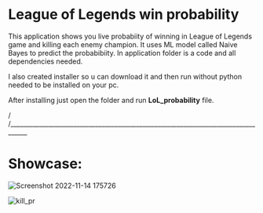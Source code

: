 # League of Legends win probability

This application shows you live probabiity of winning in League of Legends game and killing each enemy champion.
It uses ML model called Naive Bayes to predict the probabibiity.
In application folder is a code and all dependencies needed.

I also created installer so u can download it and then run without python needed to be installed on your pc.

After installing just open the folder and run <strong>LoL_probability</strong> file.

/
/____________________________________________________________________________________

# Showcase:

![Screenshot 2022-11-14 175726](https://user-images.githubusercontent.com/74866388/211654479-44d2d0c3-3ebe-4c01-9516-c8cfac14b883.png)



![kill_pr](https://user-images.githubusercontent.com/74866388/211654768-cdf0e249-382b-4266-ab26-50ddee29d7ef.png)






